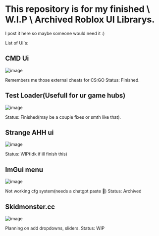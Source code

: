 # This repository is for my finished \ W.I.P \ Archived Roblox UI Librarys.

I post it here so maybe someone would need it :)

List of UI`s:

## CMD Ui
![image](https://github.com/user-attachments/assets/f5aaa37f-3209-4e71-b405-642766ac13fd)

Remembers me those external cheats for CS:GO
Status: Finished.

## Test Loader(Usefull for ur game hubs)
![image](https://github.com/user-attachments/assets/a6ac8d59-9713-4b4e-8566-0fb3c3f9c161)

Status: Finished(may be a couple fixes or smth like that).

## Strange AHH ui
![image](https://github.com/user-attachments/assets/d29c1c6a-4c4c-490d-ae80-51dcbd28291c)

Status: WIP(Idk if ill finish this)

## ImGui menu
![image](https://github.com/user-attachments/assets/ab4d3c27-1c46-4c60-a0b3-72af5c561fc1)

Not working cfg system(needs a chatgpt paste 🤑)
Status: Archived

## Skidmonster.cc
![image](https://github.com/user-attachments/assets/e084a827-9083-4f9d-ab9a-482915e8dc97)

Planning on add dropdowns, sliders.
Status: WIP

